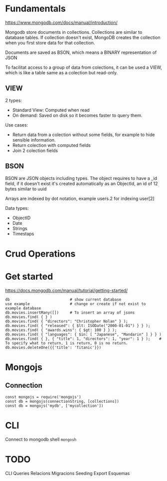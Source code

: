 # Fundamentals

https://www.mongodb.com/docs/manual/introduction/

Mongodb store documents in collections. Collections are similar to database tables.
If collection doesn't exist, MongoDB creates the collection when you first store data for that collection.

Documents are saved as BSON, which means a BINARY representation of  JSON

To facilitat access to a group of data from colections, it can be used a VIEW, which is like a table same as a colection but read-only.

## VIEW

2 types:
- Standard View: Computed when read
- On demand: Saved on disk so it becomes faster to query them.

Use cases:
- Return data from a colection without some fields, for example to hide sensible information.
- Return colection with computed fields
- Join 2 colection fields


## BSON

BSON are JSON objects including types.
The object requires to have a _id field, if it doesn't exist it's created automatically as an ObjectId, an id of 12 bytes similar to uuid

Arrays are indexed by dot notation, example users.2 for indexing user[2]

Data types:

- ObjectID
- Date
- Strings
- Timestaps

# Crud Operations





# Get started

https://docs.mongodb.com/manual/tutorial/getting-started/


```
db                           # show current database
use example                  # change or create if not exist to example database
db.movies.insertMany([])     # To insert an array of jsons
db.movies.find( { } )
db.movies.find( { "directors": "Christopher Nolan" } );
db.movies.find( { "released": { $lt: ISODate("2000-01-01") } } );
db.movies.find( { "awards.wins": { $gt: 100 } } );
db.movies.find( { "languages": { $in: [ "Japanese", "Mandarin" ] } } )
db.movies.find( { }, { "title": 1, "directors": 1, "year": 1 } );    # To specify what to return, 1 is return, 0 is no return.
db.movies.deleteOne({{'title': 'Titanic'}})

```


# Mongojs

## Connection

```
const mongojs = require('mongojs')
const db = mongojs(connectionString, [collections])
const db = mongojs('mydb', ['mycollection'])
```

# CLI

Connect to mongodb shell `mongosh`


# TODO

CLI
Queries
Relacions
Migracions
Seeding
Export
Esquemas
